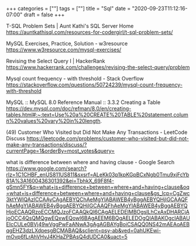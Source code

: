 +++
categories = [""]
tags = [""]
title = "Sql"
date = "2020-09-23T11:12:16-07:00"
draft = false
+++

T-SQL Problem Sets | Aunt Kathi's SQL Server Home
https://auntkathisql.com/resources-for-codergirl/t-sql-problem-sets/

MySQL Exercises, Practice, Solution - w3resource
https://www.w3resource.com/mysql-exercises/

Revising the Select Query I | HackerRank
https://www.hackerrank.com/challenges/revising-the-select-query/problem

Mysql count frequency - with threshold - Stack Overflow
https://stackoverflow.com/questions/50724239/mysql-count-frequency-with-threshold

MySQL :: MySQL 8.0 Reference Manual :: 3.3.2 Creating a Table
https://dev.mysql.com/doc/refman/8.0/en/creating-tables.html#:~:text=Use%20a%20CREATE%20TABLE%20statement,column%20values%20vary%20in%20length.

(49) Customer Who Visited but Did Not Make Any Transactions - LeetCode Discuss
https://leetcode.com/problems/customer-who-visited-but-did-not-make-any-transactions/discuss/?currentPage=1&orderBy=most_votes&query=

what is difference between where and having clause - Google Search
https://www.google.com/search?rlz=1C1CHBF_enUS811US811&sxsrf=ALeKk03p1kpKGpBCxNgb0Tmu9xjFcYb81A%3A1600436301392&ei=TbhkX_69F8f4-gSmn5FY&q=what+is+difference+between+where+and+having+clause&oq=what+is+difference+between+where+and+having+clause&gs_lcp=CgZwc3ktYWIQAzICCAAyCAgAEBYQChAeMgYIABAWEB4yBggAEBYQHjIGCAAQFhAeMgYIABAWEB4yBggAEBYQHjIGCAAQFhAeMgYIABAWEB4yBggAEBYQHjoECAAQRzoECCMQJzoFCAAQkQI6CAgAELEDEIMBOgsILhCxAxDHARCjAjoOCC4QsQMQgwEQxwEQowI6BAgAEEM6BQgAELEDOgQIABAKOgcIABAUEIcCULe0BVj49wVggPwFaANwA3gAgAGBAYgBoiCSAQQ0NS42mAEAoAEBqgEHZ3dzLXdpesgBCMABAQ&sclient=psy-ab&ved=0ahUKEwi-mOvp6fLrAhVHvJ4KHaZPBAsQ4dUDCA0&uact=5

